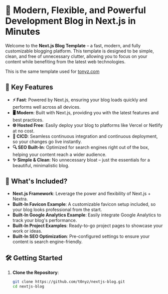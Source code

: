 # 🚀 Modern, Flexible, and Powerful Development Blog in Next.js in Minutes

Welcome to the **Next.js Blog Template** – a fast, modern, and fully customizable blogging platform. This template is designed to be simple, clean, and free of unnecessary clutter, allowing you to focus on your content while benefiting from the latest web technologies.

This is the same template used for [tonyz.com](https://t0nyz.com)

## 🌟 Key Features

- **⚡ Fast**: Powered by Next.js, ensuring your blog loads quickly and performs well across all devices.
- **🖥️ Modern**: Built with Next.js, providing you with the latest features and best practices.
- **🌐 Hosted Free**: Easily deploy your blog to platforms like Vercel or Netlify at no cost.
- **🔄 CICD**: Seamless continuous integration and continuous deployment, so your changes go live instantly.
- **🔍 SEO Built-In**: Optimized for search engines right out of the box, helping your content reach a wider audience.
- **✨ Simple & Clean**: No unnecessary bloat – just the essentials for a beautiful, minimalistic blog.

## 🚀 What's Included?

- **Next.js Framework**: Leverage the power and flexibility of Next.js + Nextra.
- **Built-In Favicon Example**: A customizable favicon setup included, so your blog looks professional from the start.
- **Built-In Google Analytics Example**: Easily integrate Google Analytics to track your blog's performance.
- **Built-In Project Examples**: Ready-to-go project pages to showcase your work or ideas.
- **Built-In SEO Optimization**: Pre-configured settings to ensure your content is search engine-friendly.

## 🛠️ Getting Started

1. **Clone the Repository**:
   ```bash
   git clone https://github.com/t0nyz/nextjs-blog.git
   cd nextjs-blog
